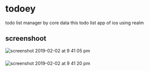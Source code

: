 # todoey
 todo list manager by core data
this todo list app of ios using realm 
## screenshoot
![screenshot 2019-02-02 at 9 41 05 pm](https://user-images.githubusercontent.com/39374484/52166491-05c3a000-2734-11e9-8dca-1b58779efc46.png)
### 

![screenshot 2019-02-02 at 9 41 20 pm](https://user-images.githubusercontent.com/39374484/52166488-02c8af80-2734-11e9-8142-7f0c227b1cf4.png)
